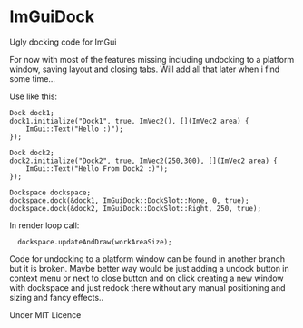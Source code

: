 # ImGuiDock
Ugly docking code for ImGui

For now with most of the features missing including undocking to a platform window, saving layout and closing tabs.
Will add all that later when i find some time...

Use like this:

	Dock dock1;
	dock1.initialize("Dock1", true, ImVec2(), [](ImVec2 area) {
		ImGui::Text("Hello :)");
	});
	
	Dock dock2;
	dock2.initialize("Dock2", true, ImVec2(250,300), [](ImVec2 area) {
		ImGui::Text("Hello From Dock2 :)");
	});
	
	Dockspace dockspace;
	dockspace.dock(&dock1, ImGuiDock::DockSlot::None, 0, true);
	dockspace.dock(&dock2, ImGuiDock::DockSlot::Right, 250, true);


In render loop call:

	  dockspace.updateAndDraw(workAreaSize);

Code for undocking to a platform window can be found in another branch but it is broken.
Maybe better way would be just adding a undock button in context menu or next to close button and on
click creating a new window with dockspace and just redock there without any manual positioning and sizing and fancy effects.. 

Under MIT Licence
